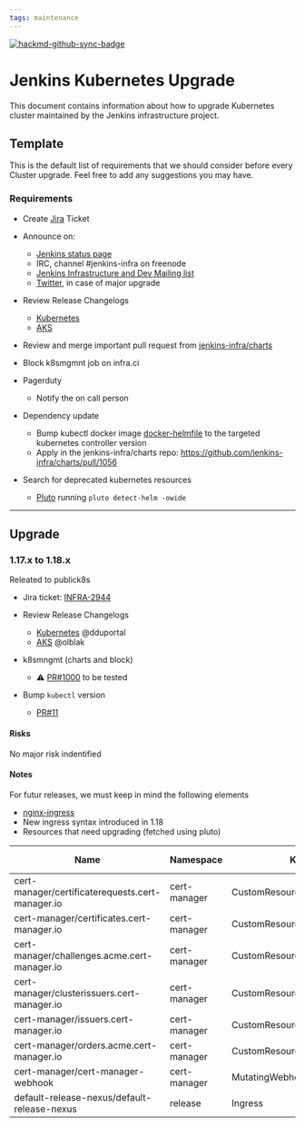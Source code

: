 ```yaml
---
tags: maintenance
---
```


[![hackmd-github-sync-badge](https://hackmd.io/EDpvZx9ZS2GWgHHqWFRDfQ/badge)](https://hackmd.io/EDpvZx9ZS2GWgHHqWFRDfQ)

# Jenkins Kubernetes Upgrade

This document contains information about how to upgrade Kubernetes cluster maintained by the Jenkins infrastructure project.

## Template
This is the default list of requirements that we should consider before every Cluster upgrade. Feel free to add any suggestions you may have.

### Requirements

- Create [Jira](https://issues.jenkins.io) Ticket 
- Announce on:
  - [Jenkins status page](https://github.com/jenkins-infra/status)
  - IRC, channel #jenkins-infra on freenode
  - [Jenkins Infrastructure and Dev Mailing list](https://groups.google.com/g/jenkins-infra)
  - [Twitter](https://twitter.com/jenkinsci/), in case of major upgrade
- Review Release Changelogs 
  - [Kubernetes](https://github.com/kubernetes/kubernetes/tree/master/CHANGELOG)
  - [AKS](https://github.com/Azure/AKS/blob/master/CHANGELOG.md)
- Review and merge important pull request from [jenkins-infra/charts](https://github.com/jenkins-infra/charts)
- Block k8smgmnt job on infra.ci
- Pagerduty
  - Notify the on call person
- Dependency update
  - Bump kubectl docker image [docker-helmfile](https://github.com/jenkins-infra/docker-helmfile) to the targeted kubernetes controller version
  - Apply in the jenkins-infra/charts repo: https://github.com/jenkins-infra/charts/pull/1056
  
- Search for deprecated kubernetes resources
  - [Pluto](https://github.com/FairwindsOps/pluto) running `pluto detect-helm -owide`

---

## Upgrade

###  1.17.x  to 1.18.x

Releated to publick8s

- Jira ticket: [INFRA-2944](https://issues.jenkins.io/browse/INFRA-2944)
- Review Release Changelogs 
  - [Kubernetes](https://github.com/kubernetes/kubernetes/tree/master/CHANGELOG) @dduportal 
  - [AKS](https://github.com/Azure/AKS/blob/master/CHANGELOG.md) @olblak 

- k8smngmt (charts and block)
  - ⚠️ [PR#1000](https://github.com/jenkins-infra/charts/pull/1000) to be tested 
 
- Bump `kubectl` version 
  - [PR#11](https://github.com/jenkins-infra/docker-helmfile/pull/11) 
 
#### Risks 

No major risk indentified

#### Notes

For futur releases, we must keep in mind the following elements

- [nginx-ingress](https://github.com/kubernetes/ingress-nginx/tree/master/charts/ingress-nginx#migrating-from-stablenginx-ingress)
- New ingress syntax introduced in 1.18
- Resources that need upgrading (fetched using pluto)

| Name | Namespace | Kind | Version | Replacement | Deprecated | Deprecated In | Removed | Removed In |
| ---- | --------- | ---- | ------- | ----------- | ---------- | ------------- | ------- | ---------- |
| cert-manager/certificaterequests.cert-manager.io | cert-manager | CustomResourceDefinition | apiextensions.k8s.io/v1beta1 | apiextensions.k8s.io/v1 | true | v1.16.0 | false | v1.22.0 |
| cert-manager/certificates.cert-manager.io | cert-manager | CustomResourceDefinition | apiextensions.k8s.io/v1beta1 | apiextensions.k8s.io/v1 | true | v1.16.0 | false | v1.22.0 |
| cert-manager/challenges.acme.cert-manager.io | cert-manager | CustomResourceDefinition | apiextensions.k8s.io/v1beta1 | apiextensions.k8s.io/v1 | true |  v1.16.0 | false | v1.22.0 |
| cert-manager/clusterissuers.cert-manager.io | cert-manager | CustomResourceDefinition | apiextensions.k8s.io/v1beta1 | apiextensions.k8s.io/v1 | true | v1.16.0 | false | v1.22.0 |
| cert-manager/issuers.cert-manager.io | cert-manager | CustomResourceDefinition | apiextensions.k8s.io/v1beta1 | apiextensions.k8s.io/v1 | true | v1.16.0 | false | v1.22.0 |
| cert-manager/orders.acme.cert-manager.io | cert-manager | CustomResourceDefinition | apiextensions.k8s.io/v1beta1 | apiextensions.k8s.io/v1 | true | v1.16.0 | false | v1.22.0 |
| cert-manager/cert-manager-webhook | cert-manager | MutatingWebhookConfiguration | admissionregistration.k8s.io/v1beta1 | admissionregistration.k8s.io/v1 | true | v1.16.0 | false | v1.22.0 |
| default-release-nexus/default-release-nexus | release | Ingress | extensions/v1beta1 | networking.k8s.io/v1 | true | v1.14.0 | false | v1.22.0 |

